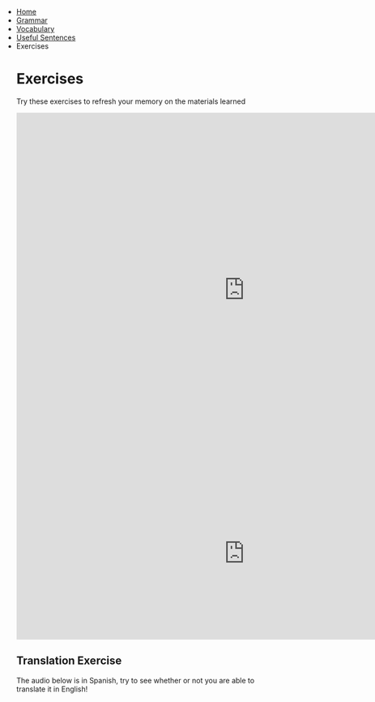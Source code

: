  
  <ul class="breadcrumb">
  <li><a href="https://161138651.github.io/Spanish-101/index.html">Home</a></li>
  <li><a href="pag2.html">Grammar</a></li>
  <li><a href="pag3.html">Vocabulary</a></li>
  <li><a href="pag4.html">Useful Sentences</a></li>
  <li>Exercises</li>
  
<h1> Exercises</h1>
<p> Try these exercises to refresh your memory on the materials learned </p>
<iframe src="https://h5p.org/h5p/embed/168437" width="900" height="700" frameborder="0" allowfullscreen="allowfullscreen"></iframe><script src="https://h5p.org/sites/all/modules/h5p/library/js/h5p-resizer.js" charset="UTF-8"></script>

<iframe src="https://h5p.org/h5p/embed/168441" width="900" height="340" frameborder="0" allowfullscreen="allowfullscreen"></iframe><script src="https://h5p.org/sites/all/modules/h5p/library/js/h5p-resizer.js" charset="UTF-8"></script>

<h2> Translation Exercise</h2>
<p> The audio below is in Spanish, try to see whether or not you are able to translate it in English!</p>

